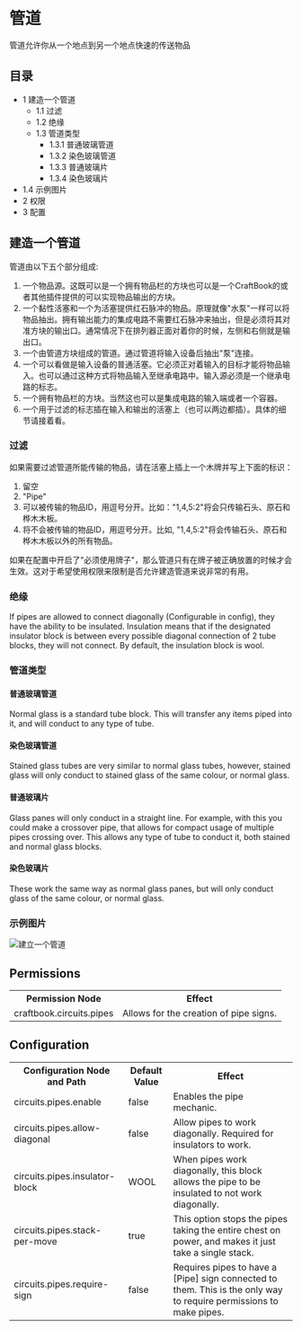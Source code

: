 # 管道

管道允许你从一个地点到另一个地点快速的传送物品

## 目录

  * 1 建造一个管道
    * 1.1 过滤
    * 1.2 绝缘
    * 1.3 管道类型
      * 1.3.1 普通玻璃管道
      * 1.3.2 染色玻璃管道
      * 1.3.3 普通玻璃片
      * 1.3.4 染色玻璃片
  * 1.4 示例图片
  * 2 权限
  * 3 配置

##  建造一个管道

管道由以下五个部分组成:

  1. 一个物品源。这既可以是一个拥有物品栏的方块也可以是一个CraftBook的或者其他插件提供的可以实现物品输出的方块。
  2. 一个黏性活塞和一个为活塞提供红石脉冲的物品。原理就像"水泵"一样可以将物品抽出。拥有输出能力的集成电路不需要红石脉冲来抽出，但是必须将其对准方块的输出口。通常情况下在排列器正面对着你的时候，左侧和右侧就是输出口。
  3. 一个由管道方块组成的管道。通过管道将输入设备后抽出"泵"连接。
  4. 一个可以看做是输入设备的普通活塞。它必须正对着输入的目标才能将物品输入。也可以通过这种方式将物品输入至继承电路中。输入源必须是一个继承电路的标志。
  5. 一个拥有物品栏的方块。当然这也可以是集成电路的输入端或者一个容器。
  6. 一个用于过滤的标志插在输入和输出的活塞上（也可以两边都插）。具体的细节请接着看。

###  过滤

如果需要过滤管道所能传输的物品，请在活塞上插上一个木牌并写上下面的标识：

  1. 留空
  2. "Pipe"
  3. 可以被传输的物品ID，用逗号分开。比如："1,4,5:2"将会只传输石头、原石和桦木木板。
  4. 将不会被传输的物品ID，用逗号分开。比如, "1,4,5:2"将会传输石头、原石和桦木木板以外的所有物品。

如果在配置中开启了"必须使用牌子"，那么管道只有在牌子被正确放置的时候才会生效。这对于希望使用权限来限制是否允许建造管道来说非常的有用。

###  绝缘

If pipes are allowed to connect diagonally (Configurable in config), they have
the ability to be insulated. Insulation means that if the designated insulator
block is between every possible diagonal connection of 2 tube blocks, they
will not connect. By default, the insulation block is wool.

###  管道类型

####  普通玻璃管道

Normal glass is a standard tube block. This will transfer any items piped into
it, and will conduct to any type of tube.

####  染色玻璃管道

Stained glass tubes are very similar to normal glass tubes, however, stained
glass will only conduct to stained glass of the same colour, or normal glass.

####  普通玻璃片

Glass panes will only conduct in a straight line. For example, with this you
could make a crossover pipe, that allows for compact usage of multiple pipes
crossing over. This allows any type of tube to conduct it, both stained and
normal glass blocks.

####  染色玻璃片

These work the same way as normal glass panes, but will only conduct glass of
the same colour, or normal glass.

###  示例图片

![建立一个管道](http://wiki.sk89q.com/w/content/d/da/Ammeter.png)

##  Permissions

<table>
<tr>
<th> Permission Node
</th>
<th> Effect
</th></tr>
<tr>
<td> craftbook.circuits.pipes
</td>
<td> Allows for the creation of pipe signs.
</td></tr></table>

##  Configuration

<table>
<tr>
<th> Configuration Node and Path
</th>
<th> Default Value
</th>
<th> Effect
</th></tr>
<tr>
<td> circuits.pipes.enable
</td>
<td> false
</td>
<td> Enables the pipe mechanic.
</td></tr>
<tr>
<td> circuits.pipes.allow-diagonal
</td>
<td> false
</td>
<td> Allow pipes to work diagonally. Required for insulators to work.
</td></tr>
<tr>
<td> circuits.pipes.insulator-block
</td>
<td> WOOL
</td>
<td> When pipes work diagonally, this block allows the pipe to be insulated to not work diagonally.
</td></tr>
<tr>
<td> circuits.pipes.stack-per-move
</td>
<td> true
</td>
<td> This option stops the pipes taking the entire chest on power, and makes it just take a single stack.
</td></tr>
<tr>
<td> circuits.pipes.require-sign
</td>
<td> false
</td>
<td> Requires pipes to have a [Pipe] sign connected to them. This is the only way to require permissions to make pipes.
</td></tr></table>

